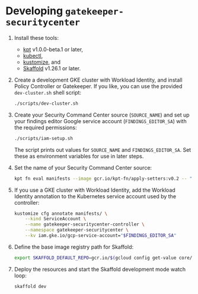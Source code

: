 # Developing `gatekeeper-securitycenter`

1.  Install these tools:

    -   [kpt](https://kpt.dev/installation/) v1.0.0-beta.1 or later,
    -   [kubectl](https://kubernetes.io/docs/tasks/tools/install-kubectl/),
    -   [kustomize](https://kubectl.docs.kubernetes.io/installation/kustomize/), and
    -   [Skaffold](https://skaffold.dev/) v1.26.1 or later.

2.  Create a development GKE cluster with Workload Identity, and install
    Policy Controller or Gatekeeper. If you like, you can use the provided
    `dev-cluster.sh` shell script:

    ```sh
    ./scripts/dev-cluster.sh
    ```

3.  Create your Security Command Center source (`SOURCE_NAME`) and set up your
    findings editor Google service account (`FINDINGS_EDITOR_SA`) with the
    required permissions:

    ```sh
    ./scripts/iam-setup.sh
    ```

    The script prints out values for `SOURCE_NAME` and `FINDINGS_EDITOR_SA`.
    Set these as environment variables for use in later steps.

4.  Set the name of your Security Command Center source:

    ```sh
    kpt fn eval manifests --image gcr.io/kpt-fn/apply-setters:v0.2 -- "source=$SOURCE_NAME"
    ```

5.  If you use a GKE cluster with Workload Identity, add the Workload Identity
    annotation to the Kubernetes service account used by the controller:

    ```sh
    kustomize cfg annotate manifests/ \
        --kind ServiceAccount \
        --name gatekeeper-securitycenter-controller \
        --namespace gatekeeper-securitycenter \
        --kv iam.gke.io/gcp-service-account="$FINDINGS_EDITOR_SA"
    ```

6.  Define the base image registry path for Skaffold:

    ```sh
    export SKAFFOLD_DEFAULT_REPO=gcr.io/$(gcloud config get-value core/project)
    ```

7.  Deploy the resources and start the Skaffold development mode watch loop:

    ```sh
    skaffold dev
    ```
